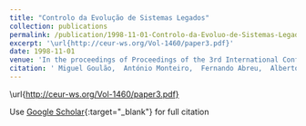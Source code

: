```yaml
---
title: "Controlo da Evolução de Sistemas Legados"
collection: publications
permalink: /publication/1998-11-01-Controlo-da-Evoluo-de-Sistemas-Legados
excerpt: '\url{http://ceur-ws.org/Vol-1460/paper3.pdf}'
date: 1998-11-01
venue: 'In the proceedings of Proceedings of the 3rd International Conference on the Quality of Information and Communications Technology (QUATIC 1998)'
citation: ' Miguel Goulão,  António Monteiro,  Fernando Abreu,  Alberto Almeida, &quot;Controlo da Evolução de Sistemas Legados.&quot; In the proceedings of Proceedings of the 3rd International Conference on the Quality of Information and Communications Technology (QUATIC 1998), 1998.'
---
```

\url{http://ceur-ws.org/Vol-1460/paper3.pdf}

Use [Google Scholar](https://scholar.google.com/scholar?q=Controlo+da+Evolução+de+Sistemas+Legados){:target="_blank"} for full citation